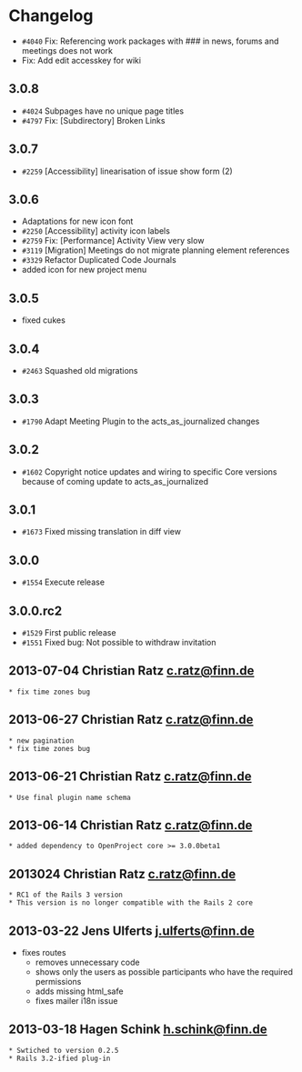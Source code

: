 <!---- copyright
OpenProject is a project management system.
Copyright (C) 2011-2013 the OpenProject Foundation (OPF)

This program is free software; you can redistribute it and/or
modify it under the terms of the GNU General Public License version 3.

This program is distributed in the hope that it will be useful,
but WITHOUT ANY WARRANTY; without even the implied warranty of
MERCHANTABILITY or FITNESS FOR A PARTICULAR PURPOSE.  See the
GNU General Public License for more details.

You should have received a copy of the GNU General Public License
along with this program; if not, write to the Free Software
Foundation, Inc., 51 Franklin Street, Fifth Floor, Boston, MA  02110-1301, USA.

See doc/COPYRIGHT.md for more details.

++-->

# Changelog

* `#4040` Fix: Referencing work packages with ### in news, forums and meetings does not work
* Fix: Add edit accesskey for wiki

## 3.0.8

* `#4024` Subpages have no unique page titles
* `#4797` Fix: [Subdirectory] Broken Links

## 3.0.7

* `#2259` [Accessibility] linearisation of issue show form (2)

## 3.0.6

* Adaptations for new icon font
* `#2250` [Accessibility] activity icon labels
* `#2759` Fix: [Performance] Activity View very slow
* `#3119` [Migration] Meetings do not migrate planning element references
* `#3329` Refactor Duplicated Code Journals
* added icon for new project menu

## 3.0.5

* fixed cukes

## 3.0.4

* `#2463` Squashed old migrations

## 3.0.3

* `#1790` Adapt Meeting Plugin to the acts_as_journalized changes

## 3.0.2

* `#1602` Copyright notice updates and wiring to specific Core versions because of coming update to acts_as_journalized

## 3.0.1

* `#1673` Fixed missing translation in diff view

## 3.0.0

* `#1554` Execute release

## 3.0.0.rc2

* `#1529` First public release
* `#1551` Fixed bug: Not possible to withdraw invitation

## 2013-07-04 Christian Ratz <c.ratz@finn.de>

	* fix time zones bug

## 2013-06-27 Christian Ratz <c.ratz@finn.de>

	* new pagination
	* fix time zones bug

## 2013-06-21 Christian Ratz <c.ratz@finn.de>

	* Use final plugin name schema

## 2013-06-14 Christian Ratz <c.ratz@finn.de>

	* added dependency to OpenProject core >= 3.0.0beta1

## 2013024 Christian Ratz <c.ratz@finn.de>

	* RC1 of the Rails 3 version
	* This version is no longer compatible with the Rails 2 core

## 2013-03-22 Jens Ulferts <j.ulferts@finn.de>

  * fixes routes
	* removes unnecessary code
	* shows only the users as possible participants who have the required
	  permissions
	* adds missing html_safe
	* fixes mailer i18n issue

## 2013-03-18  Hagen Schink <h.schink@finn.de>

	* Swtiched to version 0.2.5
	* Rails 3.2-ified plug-in
